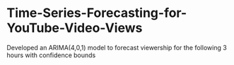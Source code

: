 # Time-Series-Forecasting-for-YouTube-Video-Views
Developed an ARIMA(4,0,1) model to forecast viewership for the following 3 hours with confidence bounds
